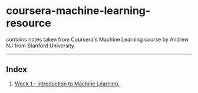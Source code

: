 # coursera-machine-learning-resource

contains notes taken from Coursera's Machine Learning course by Andrew NJ from Stanford University

---

## Index

1. [Week 1 - Introduction to Machine Learning.](./week-1)
